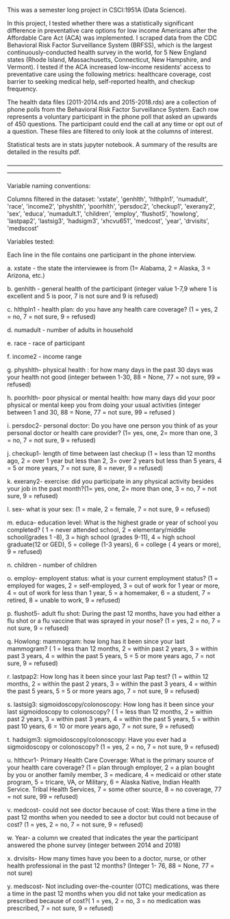 This was a semester long project in CSCI:1951A (Data Science).

In this project, I tested whether there was a statistically significant difference in preventative care options for low income Americans after the Affordable Care Act (ACA) was implemented. I scraped data from the CDC Behavioral Risk Factor Surveillance System (BRFSS), which is the largest continuously-conducted health survey in the world, for 5 New England states (Rhode Island, Massachusetts, Connecticut, New Hampshire, and Vermont). I tested if the ACA increased low-income residents' access to preventative care using the following metrics: healthcare coverage, cost barrier to seeking medical help, self-reported health, and checkup frequency.


The health data files (2011-2014.rds and 2015-2018.rds) are a collection of phone polls from the Behavioral Risk Factor Surveillance System. Each row represents a voluntary participant in the phone poll that asked an upwards of 450 questions. The participant could end the call at any time or opt out of a question. These files are filtered to only look at the columns of interest.

Statistical tests are in stats jupyter notebook. A summary of the results are detailed in the results pdf.

—————————————————————————————————————————————

Variable naming conventions:


Columns filtered in the dataset: 'xstate', 'genhlth', 'hlthpln1', 'numadult', 'race', 'income2', 'physhlth', 'poorhlth', 'persdoc2', 'checkup1', 'exerany2', 'sex', 'educa', 'numadult.1', 'children', 'employ', 'flushot5', 'howlong', 'lastpap2', 'lastsig3', 'hadsigm3', 'xhcvu651', 'medcost', 'year', 'drvisits', 'medscost'

Variables tested:

Each line in the file contains one participant in the phone interview. 

a. xstate - the state the interviewee is from (1= Alabama, 2 = Alaska, 3 = Arizona, etc.)

b. genhlth - general health of the participant (integer value 1-7,9 where 1 is excellent and 5 is poor, 7 is not sure and 9 is refused)

c. hlthpln1 - health plan: do you have any health care coverage? (1 = yes, 2 = no, 7 = not sure, 9 = refused)

d. numadult - number of adults in household

e. race - race of participant

f. income2 - income range

g. physhlth- physical health : for how many days in the past 30 days was your health not good (integer between 1-30, 88 = None, 77 = not sure, 99 = refused)

h. poorhlth- poor physical or mental health: how many days did your poor physical or mental keep you from doing your usual activities (integer between 1 and 30, 88 = None, 77 = not sure, 99 = refused )

i. persdoc2- personal doctor: Do you have one person you think of as your personal doctor or health care provider? (1= yes, one, 2= more than one, 3 = no, 7 = not sure, 9 = refused)

j. checkup1- length of time between last checkup (1 = less than 12 months ago, 2 = over 1 year but less than 2, 3= over 2 years but less than 5 years, 4 = 5 or more years, 7 = not sure, 8 = never, 9 = refused)

k. exerany2- exercise: did you participate in any physical activity besides your job in the past month?(1= yes, one, 2= more than one, 3 = no, 7 = not sure, 9 = refused)

l. sex- what is your sex: (1 = male, 2 = female, 7 = not sure, 9 = refused)

m. educa- education level: What is the highest grade or year of school you completed? ( 1 = never attended school, 2 = elementary/middle school(grades 1 -8), 3 = high school (grades 9-11), 4 = high school graduate(12 or GED), 5 = college (1-3 years), 6 = college ( 4 years or more), 9 = refused)

n. children - number of children

o. employ- employent status: what is your current employment status? (1 = employed for wages, 2 = self-employed, 3 = out of work for 1 year or more, 4 = out of work for less than 1 year, 5 = a homemaker, 6 = a student, 7 = retired, 8 = unable to work, 9 = refused)

p. flushot5- adult flu shot: During the past 12 months, have you had either a flu shot or a flu vaccine that was sprayed in your nose? (1 = yes, 2 = no, 7 = not sure, 9 = refused)

q. Howlong: mammogram: how long has it been since your last mammogram? ( 1 = less than 12 months, 2 = within past 2 years, 3 = within past 3 years, 4 = within the past 5 years, 5 = 5 or more years ago, 7 = not sure, 9 = refused)

r. lastpap2: How long has it been since your last Pap test? (1 = within 12 months, 2 = within the past 2 years, 3 = within the past 3 years, 4 = within the past 5 years, 5 = 5 or more years ago, 7 = not sure, 9 = refused)

s. lastsig3: sigmoidoscopy/colonoscopy: How long has it been since your last sigmoidoscopy to colonoscopy? ( 1 = less than 12 months, 2 = within past 2 years, 3 = within past 3 years, 4 = within the past 5 years, 5 = within past 10 years, 6 = 10 or more years ago, 7 = not sure, 9 = refused)

t. hadsigm3: sigmoidoscopy/colonoscopy: Have you ever had a sigmoidoscopy or colonoscopy? (1 = yes, 2 = no, 7 = not sure, 9 = refused)

u. hlthcvr1- Primary Health Care Coverage: What is the primary source of your health care coverage? (1 = plan through employer, 2 = a plan bought by you or another family member, 3 = medicare, 4 = medicaid or other state program, 5 = tricare, VA, or Military, 6 = Alaska Native, Indian Health Service. Tribal Health Services, 7 = some other source, 8 = no coverage, 77 = not sure, 99 = refused)

v. medcost- could not see doctor because of cost: Was there a time in the past 12 months when you needed to see a doctor but could not because of cost? (1 = yes, 2 = no, 7 = not sure, 9 = refused)

w. Year- a column we created that indicates the year the participant answered the phone survey (integer between 2014 and 2018)

x. drvisits- How many times have you been to a doctor, nurse, or other health professional in the past 12 months? (Integer 1- 76, 88 = None, 77 = not sure)

y. medscost- Not including over-the-counter (OTC) medications, was there a time in the past 12 months when you did not take your medication as prescribed because of cost?( 1 = yes, 2 = no, 3 = no medication was prescribed, 7 = not sure, 9 = refused)

